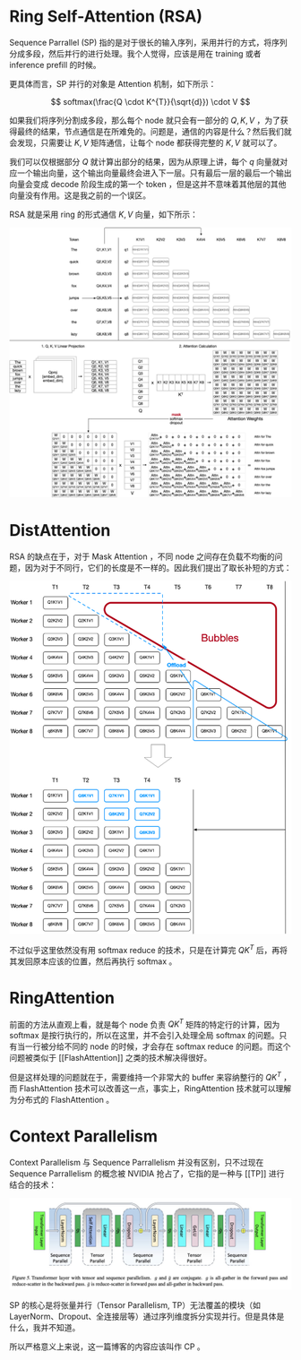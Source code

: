 # Ring Self-Attention (RSA)

Sequence Parrallel (SP) 指的是对于很长的输入序列，采用并行的方式，将序列分成多段，然后并行的进行处理。我个人觉得，应该是用在 training 或者 inference prefill 的时候。

更具体而言，SP 并行的对象是 Attention 机制，如下所示：

$$
softmax(\frac{Q \cdot K^{T}}{\sqrt{d}}) \cdot V
$$

如果我们将序列分割成多段，那么每个 node 就只会有一部分的 $Q, K, V$ ，为了获得最终的结果，节点通信是在所难免的。问题是，通信的内容是什么？然后我们就会发现，只需要让 $K, V$ 矩阵通信，让每个 node 都获得完整的 $K, V$ 就可以了。

我们可以仅根据部分 $Q$ 就计算出部分的结果，因为从原理上讲，每个 $q$ 向量就对应一个输出向量，这个输出向量最终会进入下一层。只有最后一层的最后一个输出向量会变成 decode 阶段生成的第一个 token ，但是这并不意味着其他层的其他向量没有作用。这是我之前的一个误区。

RSA 就是采用 ring 的形式通信 $K, V$ 向量，如下所示：

![](img/clipboard-20250619T104633.png)

# DistAttention

RSA 的缺点在于，对于 Mask Attention ，不同 node 之间存在负载不均衡的问题，因为对于不同行，它们的长度是不一样的。因此我们提出了取长补短的方式：

![](img/clipboard-20250619T105625.png)

不过似乎这里依然没有用 softmax reduce 的技术，只是在计算完 $QK^{T}$ 后，再将其发回原本应该的位置，然后再执行 softmax 。

# RingAttention

前面的方法从直观上看，就是每个 node 负责 $QK^{T}$ 矩阵的特定行的计算，因为 softmax 是按行执行的，所以在这里，并不会引入处理全局 softmax 的问题。只有当一行被分给不同的 node 的时候，才会存在 softmax reduce 的问题。而这个问题被类似于 [[FlashAttention]] 之类的技术解决得很好。

但是这样处理的问题就在于，需要维持一个非常大的 buffer 来容纳整行的 $QK^{T}$ ，而 FlashAttention 技术可以改善这一点，事实上，RingAttention 技术就可以理解为分布式的 FlashAttention 。

# Context Parallelism

Context Parallelism 与 Sequence Parrallelism 并没有区别，只不过现在 Sequence Parrallelism 的概念被 NVIDIA 抢占了，它指的是一种与 [[TP]] 进行结合的技术：

![](img/clipboard-20250619T111409.png)

SP 的核心是将张量并行（Tensor Parallelism, TP）无法覆盖的模块（如 LayerNorm、Dropout、全连接层等）通过序列维度拆分实现并行。但是具体是什么，我并不知道。

所以严格意义上来说，这一篇博客的内容应该叫作 CP 。
